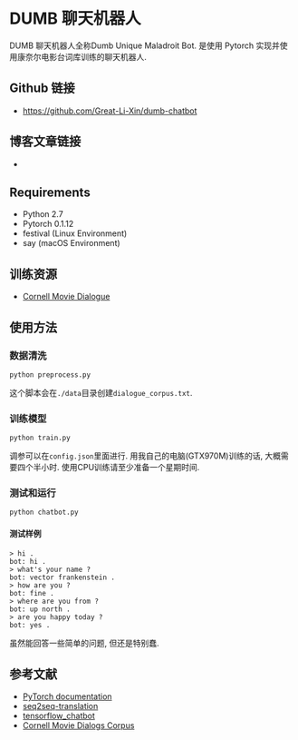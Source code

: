 # DUMB 聊天机器人
DUMB 聊天机器人全称Dumb Unique Maladroit Bot. 是使用 Pytorch 实现并使用康奈尔电影台词库训练的聊天机器人.

## Github 链接
- https://github.com/Great-Li-Xin/dumb-chatbot

## 博客文章链接
- 

## Requirements
- Python 2.7
- Pytorch 0.1.12
- festival (Linux Environment)
- say (macOS Environment)

## 训练资源
- [Cornell Movie Dialogue](https://www.cs.cornell.edu/~cristian/Cornell_Movie-Dialogs_Corpus.html)

## 使用方法
### 数据清洗
```shell
python preprocess.py
```
这个脚本会在`./data`目录创建`dialogue_corpus.txt`.

### 训练模型
```shell
python train.py
```
调参可以在`config.json`里面进行.
用我自己的电脑(GTX970M)训练的话, 大概需要四个半小时. 使用CPU训练请至少准备一个星期时间.

### 测试和运行
```shell
python chatbot.py
```

#### 测试样例
```shell
> hi .
bot: hi .
> what's your name ?
bot: vector frankenstein .
> how are you ?
bot: fine .
> where are you from ?
bot: up north .
> are you happy today ?
bot: yes .
```
虽然能回答一些简单的问题, 但还是特别蠢.

## 参考文献
- [PyTorch documentation](http://pytorch.org/docs/0.1.12/)
- [seq2seq-translation](https://github.com/spro/practical-pytorch/tree/master/seq2seq-translation)
- [tensorflow_chatbot](https://github.com/llSourcell/tensorflow_chatbot)
- [Cornell Movie Dialogs Corpus](https://github.com/suriyadeepan/datasets/tree/master/seq2seq/cornell_movie_corpus)
